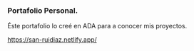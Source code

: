 ### Portafolio Personal.

Éste portafolio lo creé en ADA para a conocer mis proyectos.

https://san-ruidiaz.netlify.app/ 
